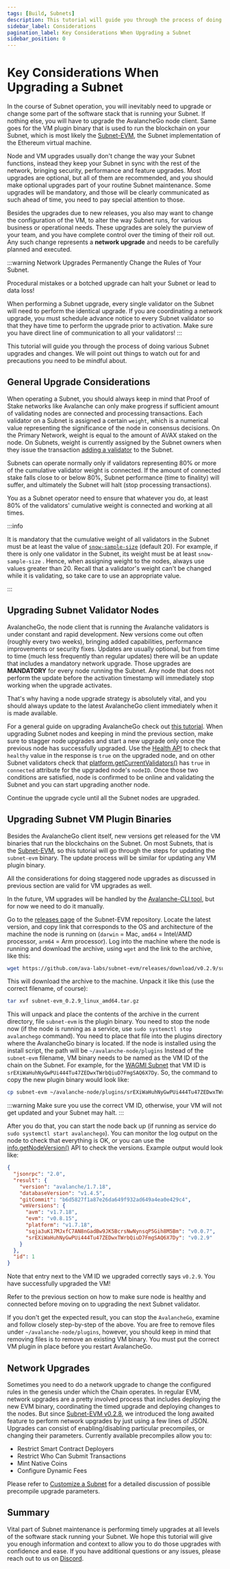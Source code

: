 ```yaml
---
tags: [Build, Subnets]
description: This tutorial will guide you through the process of doing various Subnet upgrades and changes including what to watch out for and suggested precautions.
sidebar_label: Considerations
pagination_label: Key Considerations When Upgrading a Subnet
sidebar_position: 0
---
```


# Key Considerations When Upgrading a Subnet

In the course of Subnet operation, you will inevitably need to upgrade or change some part of the
software stack that is running your Subnet. If nothing else, you will have to upgrade the
AvalancheGo node client. Same goes for the VM plugin binary that is used to run the blockchain on
your Subnet, which is most likely the [Subnet-EVM](https://github.com/ava-labs/subnet-evm), the
Subnet implementation of the Ethereum virtual machine.

Node and VM upgrades usually don't change the way your Subnet functions, instead they keep your
Subnet in sync with the rest of the network, bringing security, performance and feature upgrades.
Most upgrades are optional, but all of them are recommended, and you should make optional upgrades
part of your routine Subnet maintenance. Some upgrades will be mandatory, and those will be clearly
communicated as such ahead of time, you need to pay special attention to those.

Besides the upgrades due to new releases, you also may want to change the configuration of the VM,
to alter the way Subnet runs, for various business or operational needs. These upgrades are solely
the purview of your team, and you have complete control over the timing of their roll out. Any such
change represents a **network upgrade** and needs to be carefully planned and executed.

:::warning
Network Upgrades Permanently Change the Rules of Your Subnet.

Procedural mistakes or a botched upgrade can halt your Subnet or lead to data loss!

When performing a Subnet upgrade, every single validator on the Subnet will need to perform the
identical upgrade. If you are coordinating a network upgrade, you must schedule advance notice to
every Subnet validator so that they have time to perform the upgrade prior to activation. Make sure
you have direct line of communication to all your validators!
:::

This tutorial will guide you through the process of doing various Subnet upgrades and changes. We
will point out things to watch out for and precautions you need to be mindful about.

## General Upgrade Considerations

When operating a Subnet, you should always keep in mind that Proof of Stake networks like Avalanche
can only make progress if sufficient amount of validating nodes are connected and processing
transactions. Each validator on a Subnet is assigned a certain `weight`, which is a numerical value
representing the significance of the node in consensus decisions. On the Primary Network, weight is
equal to the amount of AVAX staked on the node. On Subnets, weight is currently assigned by the
Subnet owners when they issue the transaction [adding a validator](/reference/avalanchego/p-chain/api.md#platformaddsubnetvalidator) to the Subnet.

Subnets can operate normally only if validators representing 80% or more of the cumulative validator
weight is connected. If the amount of connected stake falls close to or below 80%, Subnet
performance (time to finality) will suffer, and ultimately the Subnet will halt (stop processing
transactions).

You as a Subnet operator need to ensure that whatever you do, at least 80% of the validators'
cumulative weight is connected and working at all times.

:::info

It is mandatory that the cumulative weight of all validators in the Subnet must be at least
the value of
[`snow-sample-size`](/nodes/configure/avalanchego-config-flags.md#--snow-sample-size-int) (default
20). For example, if there is only one validator in the Subnet, its weight must be at least
`snow-sample-size` . Hence, when assigning weight to the nodes, always use values greater than 20.
Recall that a validator's weight can't be changed while it is validating, so take care to use an
appropriate value.

:::

## Upgrading Subnet Validator Nodes

AvalancheGo, the node client that is running the Avalanche validators is under constant and rapid
development. New versions come out often (roughly every two weeks), bringing added capabilities,
performance improvements or security fixes. Updates are usually optional, but from time to time
(much less frequently than regular updates) there will be an update that includes a mandatory
network upgrade. Those upgrades are **MANDATORY** for every node running the Subnet. Any node that
does not perform the update before the activation timestamp will immediately stop working when the
upgrade activates.

That's why having a node upgrade strategy is absolutely vital, and you should always update to the
latest AvalancheGo client immediately when it is made available.

For a general guide on upgrading AvalancheGo check out [this tutorial](/nodes/maintain/upgrade-your-avalanchego-node.md). When upgrading Subnet nodes and
keeping in mind the previous section, make sure to stagger node upgrades and start a new upgrade
only once the previous node has successfully upgraded. Use the [Health API](/reference/avalanchego/health-api.md#healthhealth) to check that `healthy` value in the response
is `true` on the upgraded node, and on other Subnet validators check that
[platform.getCurrentValidators()](/reference/avalanchego/p-chain/api.md#platformgetcurrentvalidators)
has `true` in `connected` attribute for the upgraded node's `nodeID`. Once those two conditions are
satisfied, node is confirmed to be online and validating the Subnet and you can start upgrading
another node.

Continue the upgrade cycle until all the Subnet nodes are upgraded.

## Upgrading Subnet VM Plugin Binaries

Besides the AvalancheGo client itself, new versions get released for the VM binaries that run the
blockchains on the Subnet. On most Subnets, that is the
[Subnet-EVM](https://github.com/ava-labs/subnet-evm), so this tutorial will go through the steps for
updating the `subnet-evm` binary. The update process will be similar for updating any VM plugin
binary.

All the considerations for doing staggered node upgrades as discussed in previous section are valid
for VM upgrades as well.

In the future, VM upgrades will be handled by the [Avalanche-CLI
tool](https://github.com/ava-labs/avalanche-cli), but for now we need to do it manually.

Go to the [releases page](https://github.com/ava-labs/subnet-evm/releases) of the Subnet-EVM
repository. Locate the latest version, and copy link that corresponds to the OS and architecture of
the machine the node is running on (`darwin` = Mac, `amd64` = Intel/AMD processor, `arm64` = Arm
processor). Log into the machine where the node is running and download the archive, using `wget`
and the link to the archive, like this:

```bash
wget https://github.com/ava-labs/subnet-evm/releases/download/v0.2.9/subnet-evm_0.2.9_linux_amd64.tar.gz
```

This will download the archive to the machine. Unpack it like this (use the correct filename, of course):

```bash
tar xvf subnet-evm_0.2.9_linux_amd64.tar.gz
```

This will unpack and place the contents of the archive in the current directory, file `subnet-evm`
is the plugin binary. You need to stop the node now (if the node is running as a service, use `sudo
systemctl stop avalanchego` command). You need to place that file into the plugins directory where
the AvalancheGo binary is located. If the node is installed using the install script, the path will
be `~/avalanche-node/plugins` Instead of the `subnet-evm` filename, VM binary needs to be named as
the VM ID of the chain on the Subnet. For example, for the [WAGMI
Subnet](https://subnets-test.avax.network/wagmi) that VM ID is
`srEXiWaHuhNyGwPUi444Tu47ZEDwxTWrbQiuD7FmgSAQ6X7Dy`. So, the command to copy the new plugin binary
would look like:

```bash
cp subnet-evm ~/avalanche-node/plugins/srEXiWaHuhNyGwPUi444Tu47ZEDwxTWrbQiuD7FmgSAQ6X7Dy
```

:::warning
Make sure you use the correct VM ID, otherwise, your VM will not get updated and your Subnet may halt.
:::

After you do that, you can start the node back up (if running as service do `sudo systemctl start
avalanchego`). You can monitor the log output on the node to check that everything is OK, or you can
use the
[info.getNodeVersion()](https://docs.avax.network/apis/avalanchego/apis/info#infogetnodeversion) API
to check the versions. Example output would look like:

```json
{
  "jsonrpc": "2.0",
  "result": {
    "version": "avalanche/1.7.18",
    "databaseVersion": "v1.4.5",
    "gitCommit": "b6d5827f1a87e26da649f932ad649a4ea0e429c4",
    "vmVersions": {
      "avm": "v1.7.18",
      "evm": "v0.8.15",
      "platform": "v1.7.18",
      "sqja3uK17MJxfC7AN8nGadBw9JK5BcrsNwNynsqP5Gih8M5Bm": "v0.0.7",
      "srEXiWaHuhNyGwPUi444Tu47ZEDwxTWrbQiuD7FmgSAQ6X7Dy": "v0.2.9"
    }
  },
  "id": 1
}
```

Note that entry next to the VM ID we upgraded correctly says `v0.2.9`. You have successfully
upgraded the VM!

Refer to the previous section on how to make sure node is healthy and connected before moving on to
upgrading the next Subnet validator.

If you don't get the expected result, you can stop the `AvalancheGo`, examine and follow closely
step-by-step of the above. You are free to remove files under `~/avalanche-node/plugins`, however,
you should keep in mind that removing files is to remove an existing VM binary. You must put the
correct VM plugin in place before you restart AvalancheGo.

## Network Upgrades

Sometimes you need to do a network upgrade to change the configured rules in the genesis under which
the Chain operates. In regular EVM, network upgrades are a pretty involved process that includes
deploying the new EVM binary, coordinating the timed upgrade and deploying changes to the nodes. But
since [Subnet-EVM v0.2.8](https://github.com/ava-labs/subnet-evm/releases/tag/v0.2.8), we introduced
the long awaited feature to perform network upgrades by just using a few lines of JSON. Upgrades can
consist of enabling/disabling particular precompiles, or changing their parameters. Currently
available precompiles allow you to:

- Restrict Smart Contract Deployers
- Restrict Who Can Submit Transactions
- Mint Native Coins
- Configure Dynamic Fees

Please refer to [Customize a Subnet](/build/subnet/upgrade/customize-a-subnet.md#network-upgrades-enabledisable-precompiles) for
a detailed discussion
of possible precompile upgrade parameters.

## Summary

Vital part of Subnet maintenance is performing timely upgrades at all levels of the software stack
running your Subnet. We hope this tutorial will give you enough information and context to allow you
to do those upgrades with confidence and ease. If you have additional questions or any issues,
please reach out to us on [Discord](https://chat.avalabs.org).
